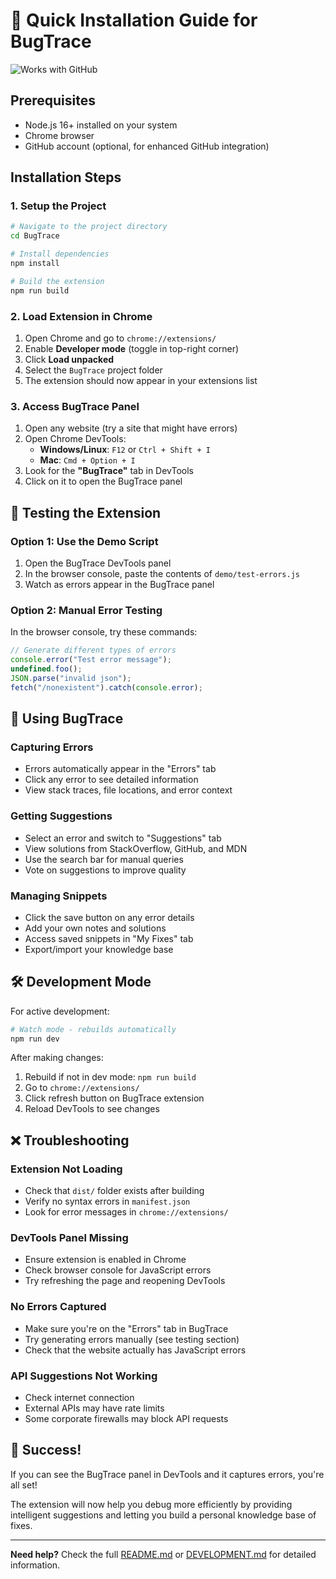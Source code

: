 # 🚀 Quick Installation Guide for BugTrace

![Works with GitHub](https://img.shields.io/badge/Works%20with-GitHub-181717?style=flat-square&logo=github)

## Prerequisites
- Node.js 16+ installed on your system
- Chrome browser
- GitHub account (optional, for enhanced GitHub integration)

## Installation Steps

### 1. Setup the Project
```bash
# Navigate to the project directory
cd BugTrace

# Install dependencies
npm install

# Build the extension
npm run build
```

### 2. Load Extension in Chrome
1. Open Chrome and go to `chrome://extensions/`
2. Enable **Developer mode** (toggle in top-right corner)
3. Click **Load unpacked**
4. Select the `BugTrace` project folder
5. The extension should now appear in your extensions list

### 3. Access BugTrace Panel
1. Open any website (try a site that might have errors)
2. Open Chrome DevTools:
   - **Windows/Linux**: `F12` or `Ctrl + Shift + I`
   - **Mac**: `Cmd + Option + I`
3. Look for the **"BugTrace"** tab in DevTools
4. Click on it to open the BugTrace panel

## 🧪 Testing the Extension

### Option 1: Use the Demo Script
1. Open the BugTrace DevTools panel
2. In the browser console, paste the contents of `demo/test-errors.js`
3. Watch as errors appear in the BugTrace panel

### Option 2: Manual Error Testing
In the browser console, try these commands:
```javascript
// Generate different types of errors
console.error("Test error message");
undefined.foo();
JSON.parse("invalid json");
fetch("/nonexistent").catch(console.error);
```

## 📱 Using BugTrace

### Capturing Errors
- Errors automatically appear in the "Errors" tab
- Click any error to see detailed information
- View stack traces, file locations, and error context

### Getting Suggestions  
- Select an error and switch to "Suggestions" tab
- View solutions from StackOverflow, GitHub, and MDN
- Use the search bar for manual queries
- Vote on suggestions to improve quality

### Managing Snippets
- Click the save button on any error details
- Add your own notes and solutions
- Access saved snippets in "My Fixes" tab
- Export/import your knowledge base

## 🛠️ Development Mode

For active development:
```bash
# Watch mode - rebuilds automatically
npm run dev
```

After making changes:
1. Rebuild if not in dev mode: `npm run build`
2. Go to `chrome://extensions/`
3. Click refresh button on BugTrace extension
4. Reload DevTools to see changes

## ❌ Troubleshooting

### Extension Not Loading
- Check that `dist/` folder exists after building
- Verify no syntax errors in `manifest.json`
- Look for error messages in `chrome://extensions/`

### DevTools Panel Missing
- Ensure extension is enabled in Chrome
- Check browser console for JavaScript errors
- Try refreshing the page and reopening DevTools

### No Errors Captured
- Make sure you're on the "Errors" tab in BugTrace
- Try generating errors manually (see testing section)
- Check that the website actually has JavaScript errors

### API Suggestions Not Working
- Check internet connection
- External APIs may have rate limits
- Some corporate firewalls may block API requests

## 🎯 Success!

If you can see the BugTrace panel in DevTools and it captures errors, you're all set! 

The extension will now help you debug more efficiently by providing intelligent suggestions and letting you build a personal knowledge base of fixes.

---

**Need help?** Check the full [README.md](README.md) or [DEVELOPMENT.md](DEVELOPMENT.md) for detailed information.
